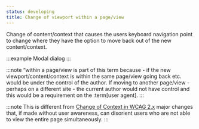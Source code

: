 ```yaml
---
status: developing
title: Change of viewport within a page/view
---
```


Change of content/context that causes the users keyboard navigation point to change where they have the option to move back out of the new content/context.

:::example
Modal dialog
:::

:::note
“within a page/view is part of this term because - if the new viewport/content/context is within the same page/view going back etc. would be under the control of the author.  If moving to another page/view - perhaps on a different site - the current author would not have control and this would be a requirement on the :term[user agent].
:::

:::note
This is different from [Change of Context in WCAG 2.x](https://www.w3.org/TR/WCAG22/#dfn-change-of-context) major changes that, if made without user awareness, can disorient users who are not able to view the entire page simultaneously.
:::